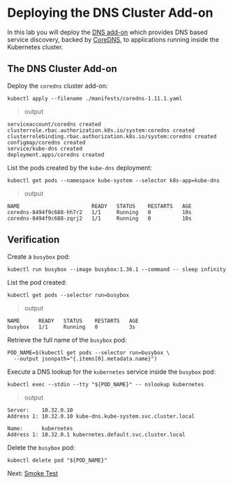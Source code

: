 # Deploying the DNS Cluster Add-on

In this lab you will deploy the [DNS add-on](https://kubernetes.io/docs/concepts/services-networking/dns-pod-service/) which provides DNS based service discovery, backed by [CoreDNS](https://github.com/coredns/coredns), to applications running inside the Kubernetes cluster.

## The DNS Cluster Add-on

Deploy the `coredns` cluster add-on:

```
kubectl apply --filename ./manifests/coredns-1.11.1.yaml
```

> output

```
serviceaccount/coredns created
clusterrole.rbac.authorization.k8s.io/system:coredns created
clusterrolebinding.rbac.authorization.k8s.io/system:coredns created
configmap/coredns created
service/kube-dns created
deployment.apps/coredns created
```

List the pods created by the `kube-dns` deployment:

```
kubectl get pods --namespace kube-system --selector k8s-app=kube-dns
```

> output

```
NAME                       READY   STATUS    RESTARTS   AGE
coredns-8494f9c688-hh7r2   1/1     Running   0          10s
coredns-8494f9c688-zqrj2   1/1     Running   0          10s
```

## Verification

Create a `busybox` pod:

```
kubectl run busybox --image busybox:1.36.1 --command -- sleep infinity
```

List the pod created:

```
kubectl get pods --selector run=busybox
```

> output

```
NAME      READY   STATUS    RESTARTS   AGE
busybox   1/1     Running   0          3s
```

Retrieve the full name of the `busybox` pod:

```
POD_NAME=$(kubectl get pods --selector run=busybox \
  --output jsonpath="{.items[0].metadata.name}")
```

Execute a DNS lookup for the `kubernetes` service inside the `busybox` pod:

```
kubectl exec --stdin --tty "${POD_NAME}" -- nslookup kubernetes
```

> output

```
Server:    10.32.0.10
Address 1: 10.32.0.10 kube-dns.kube-system.svc.cluster.local

Name:      kubernetes
Address 1: 10.32.0.1 kubernetes.default.svc.cluster.local
```

Delete the `busybox` pod:

```
kubectl delete pod "${POD_NAME}"
```

Next: [Smoke Test](./13-smoke-test.md)
